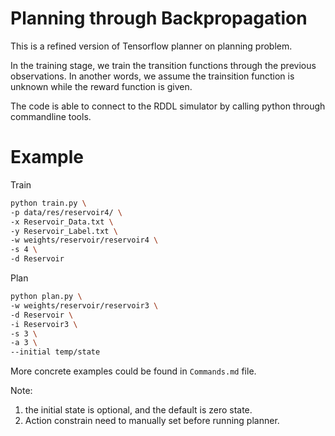 Planning through Backpropagation
===

This is a refined version of Tensorflow planner on planning problem. 

In the training stage, we train the transition functions through the previous observations.
In another words, we assume the trainsition function is unknown while the reward function is given.

The code is able to connect to the RDDL simulator by calling python through commandline tools.


# Example
Train
```bash
python train.py \
-p data/res/reservoir4/ \
-x Reservoir_Data.txt \
-y Reservoir_Label.txt \
-w weights/reservoir/reservoir4 \
-s 4 \
-d Reservoir
```

Plan
```bash
python plan.py \
-w weights/reservoir/reservoir3 \
-d Reservoir \
-i Reservoir3 \
-s 3 \
-a 3 \
--initial temp/state
```

More concrete examples could be found in `Commands.md` file.

Note: 
1. the initial state is optional, and the default is zero state.
2. Action constrain need to manually set before running planner.


